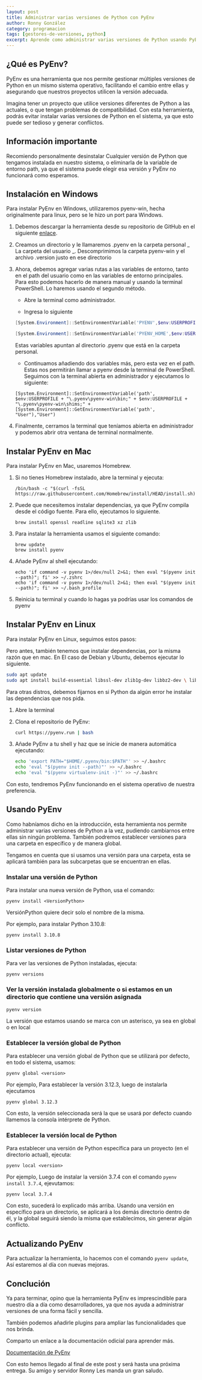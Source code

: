 ```yaml
---
layout: post
title: Administrar varias versiones de Python con PyEnv
author: Ronny González
category: programacion
tags: [gestores-de-versiones, python]
excerpt: Aprende como administrar varias versiones de Python usando PyEnv y olvídate de tener varias versiones instaladas en tu sistema
---
```


## ¿Qué es PyEnv?

PyEnv es una herramienta que nos permite gestionar múltiples versiones de Python en un mismo sistema operativo, facilitando el cambio entre ellas y asegurando que nuestros proyectos utilicen la versión adecuada.

Imagina tener un proyecto que utilice versiones diferentes de Python a las actuales, o que tengan problemas de compatibilidad. Con esta herramienta, podrás evitar instalar varias versiones de Python en el sistema, ya que esto puede ser tedioso y generar conflictos.

## Información importante

Recomiendo personalmente desinstalar Cualquier versión de Python que tengamos instalada en nuestro sistema, o eliminarla de la variable de entorno path, ya que el sistema puede elegir esa versión y PyEnv no funcionará como esperamos.

## Instalación en Windows

Para instalar PyEnv en Windows, utilizaremos pyenv-win, hecha originalmente para linux, pero se le hizo un port para Windows.

1.  Debemos descargar la herramienta desde su repositorio de GitHub en el siguiente [enlace](https://github.com/pyenv-win/pyenv-win).
1.  Creamos un directorio y le llamaremos .pyenv en la carpeta personal _ La carpeta del usuario _. Descomprimimos la carpeta pyenv-win y el archivo .version justo en ese directorio
1.  Ahora, debemos agregar varias rutas a las variables de entorno, tanto en el path del usuario como en las variables de entorno principales. Para esto podemos hacerlo de manera manual y usando la terminal PowerShell. Lo haremos usando el segundo método.

    -   Abre la terminal como administrador.

    -   Ingresa lo siguiente

    ```PowerShell
    [System.Environment]::SetEnvironmentVariable('PYENV',$env:USERPROFILE + "\.pyenv\pyenv-win\","User")

    [System.Environment]::SetEnvironmentVariable('PYENV_HOME',$env:USERPROFILE + "\.pyenv\pyenv-win\","User")
    ```

    Estas variables apuntan al directorio .pyenv que está en la carpeta personal.

    -   Continuamos añadiendo dos variables más, pero esta vez en el path. Estas nos permitirán llamar a pyenv desde la terminal de PowerShell. Seguimos con la terminal abierta en administrador y ejecutamos lo siguiente:

    ```
    [System.Environment]::SetEnvironmentVariable('path', $env:USERPROFILE + "\.pyenv\pyenv-win\bin;" + $env:USERPROFILE + "\.pyenv\pyenv-win\shims;" + [System.Environment]::GetEnvironmentVariable('path', "User"),"User")
    ```

1.  Finalmente, cerramos la terminal que teníamos abierta en administrador y podemos abrir otra ventana de terminal normalmente.

## Instalar PyEnv en Mac

Para instalar PyEnv en Mac, usaremos Homebrew.

1. Si no tienes Homebrew instalado, abre la terminal y ejecuta:

    ```
    /bin/bash -c "$(curl -fsSL https://raw.githubusercontent.com/Homebrew/install/HEAD/install.sh)"
    ```

1. Puede que necesitemos instalar dependencias, ya que PyEnv compila desde el código fuente. Para ello, ejecutamos lo siguiente.

    ```
    brew install openssl readline sqlite3 xz zlib
    ```

1. Para instalar la herramienta usamos el siguiente comando:

    ```
    brew update
    brew install pyenv
    ```

1. Añade PyEnv al shell ejecutando:

    ```
    echo 'if command -v pyenv 1>/dev/null 2>&1; then eval "$(pyenv init --path)"; fi' >> ~/.zshrc
    echo 'if command -v pyenv 1>/dev/null 2>&1; then eval "$(pyenv init --path)"; fi' >> ~/.bash_profile
    ```

1. Reinicia tu terminal y cuando lo hagas ya podrías usar los comandos de pyenv

## Instalar PyEnv en Linux

Para instalar PyEnv en Linux, seguimos estos pasos:

Pero antes, también tenemos que instalar dependencias, por la misma razón que en mac. En El caso de Debian y Ubuntu, debemos ejecutar lo siguiente.

```bash
sudo apt update
sudo apt install build-essential libssl-dev zlib1g-dev libbz2-dev \ libreadline-dev libsqlite3-dev curl libncursesw5-dev xz-utils tk-dev libxml2-dev \ libxmlsec1-dev libffi-dev liblzma-dev
```

Para otras distros, debemos fijarnos en si Python da algún error he instalar las dependencias que nos pida.

1. Abre la terminal
1. Clona el repositorio de PyEnv:

    ```bash
    curl https://pyenv.run | bash
    ```

1. Añade PyEnv a tu shell y haz que se inicie de manera automática ejecutando:

    ```bash
    echo 'export PATH="$HOME/.pyenv/bin:$PATH"' >> ~/.bashrc
    echo 'eval "$(pyenv init --path)"' >> ~/.bashrc
    echo 'eval "$(pyenv virtualenv-init -)"' >> ~/.bashrc
    ```

Con esto, tendremos PyEnv funcionando en el sistema operativo de nuestra preferencia.

## Usando PyEnv

Como habníamos dicho en la introducción, esta herramienta nos permite administrar varias versiones de Python a la vez, pudiendo cambiarnos entre ellas sin ningún problema. También podremos establecer versiones para una carpeta en específico y de manera global.

Tengamos en cuenta que si usamos una versión para una carpeta, esta se aplicará también para las subcarpetas que se encuentran en ellas.

### Instalar una versión de Python

Para instalar una nueva versión de Python, usa el comando:

```
pyenv install <VersionPython>
```

VersiónPython quiere decir solo el nombre de la misma.

Por ejemplo, para instalar Python 3.10.8:

```
pyenv install 3.10.8
```

### Listar versiones de Python

Para ver las versiones de Python instaladas, ejecuta:

```
pyenv versions
```

### Ver la versión instalada globalmente o si estamos en un directorio que contiene una versión asignada

```
pyenv version
```

La versión que estamos usando se marca con un asterisco, ya sea en global o en local

### Establecer la versión global de Python

Para establecer una versión global de Python que se utilizará por defecto, en todo el sistema, usamos:

```
pyenv global <version>
```

Por ejemplo, Para establecer la versión 3.12.3, luego de instalarla ejecutamos

```
pyenv global 3.12.3
```

Con esto, la versión seleccionada será la que se usará por defecto cuando llamemos la consola intérprete de Python.

### Establecer la versión local de Python

Para establecer una versión de Python específica para un proyecto (en el directorio actual), ejecuta:

```
pyenv local <version>
```

Por ejemplo, Luego de instalar la versión 3.7.4 con el comando `pyenv install 3.7.4`, ejevutamos:

```
pyenv local 3.7.4
```

Con esto, sucederá lo explicado más arriba. Usando una versión en específico para un directorio, se aplicará a los demás directorio dentro de él, y la global seguirá siendo la misma que establecimos, sin generar algún conflicto.

## Actualizando PyEnv

Para actualizar la herramienta, lo hacemos con el comando `pyenv update`, Así estaremos al día con nuevas mejoras.

## Conclución

Ya para terminar, opino que la herramienta PyEnv es imprescindible para nuestro día a día como desarrolladores, ya que nos ayuda a administrar versiones de una forma fácil y sencilla.

También podemos añadirle plugins para ampliar las funcionalidades que nos brinda.

Comparto un enlace a la documentación odicial para aprender más.

[Documentación de PyEnv](https://github.com/pyenv/pyenv)

Con esto hemos llegado al final de este post y será hasta una próxima entrega. Su amigo y servidor Ronny Les manda un gran saludo.
